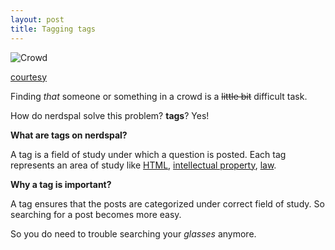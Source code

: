 ```yaml
---
layout: post
title: Tagging tags
---
```


![Crowd](http://m.memegen.com/f598r2.jpg)

[courtesy](http://www.memegen.com/meme/f598r2)

Finding *that* someone or something in a crowd is a ~~little bit~~ difficult task.

How do nerdspal solve this problem? **tags**? Yes!

**What are tags on nerdspal?**

A tag is a field of study under which a question is posted. Each tag represents an area of study like [HTML](http://nerdspal.com/Questions/Tagged?field=HTML), [intellectual property](http://nerdspal.com/Questions/Tagged?field=Intellectual%20property), [law](http://nerdspal.com/Questions/Tagged?field=Law).

**Why a tag is important?**

A tag ensures that the posts are categorized under correct field of study. So searching for a post becomes more easy.

So you do need to trouble searching your *glasses* anymore.
